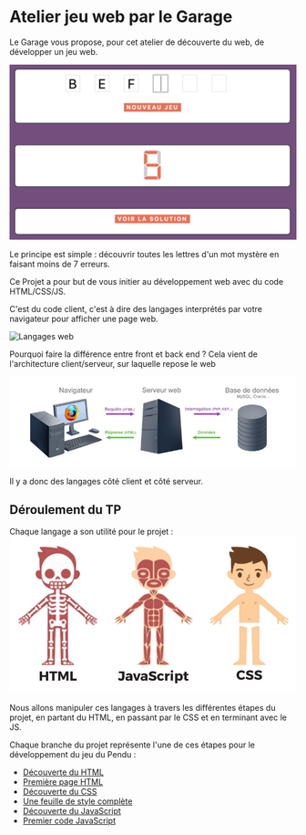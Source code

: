 # Atelier jeu web par le Garage
Le Garage vous propose, pour cet atelier de découverte du web, de développer un jeu web. 

![le jeu](ressources/jeu_web.png)

Le principe est simple : découvrir toutes les lettres d'un mot mystère en faisant moins de 7 erreurs.

Ce Projet a pour but de vous initier au développement web avec du code HTML/CSS/JS.

C'est du code client, c'est à dire des langages interprétés par votre navigateur pour afficher une page web.

![Langages web](https://www.alticreation.com/uploads/iceberg-front-end-back-end-developers.jpg)

Pourquoi faire la différence entre front et back end ?
Cela vient de l'architecture client/serveur, sur laquelle repose le web

![architecture client/serveur](ressources/client-serveur.jpg)

Il y a donc des langages côté client et côté serveur.

## Déroulement du TP
Chaque langage a son utilité pour le projet :
![langage serveur](ressources/html.png)

Nous allons manipuler ces langages à travers les différentes étapes du projet, en partant du HTML, en passant par le CSS et en terminant avec le JS.

Chaque branche du projet représente l'une de ces étapes pour le développement du jeu du Pendu :
* [Découverte du HTML](https://github.com/JaminNormand/pendu-le-garage/tree/step-1)
* [Première page HTML](https://github.com/JaminNormand/pendu-le-garage/tree/step-2)
* [Découverte du CSS](https://github.com/JaminNormand/pendu-le-garage/tree/step-3)
* [Une feuille de style complète](https://github.com/JaminNormand/pendu-le-garage/tree/step-4)
* [Découverte du JavaScript](https://github.com/JaminNormand/pendu-le-garage/tree/step-5)
* [Premier code JavaScript](https://github.com/JaminNormand/pendu-le-garage/tree/step-6)
